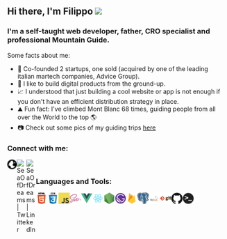 ## Hi there, I'm Filippo <img src="https://raw.githubusercontent.com/MartinHeinz/MartinHeinz/master/wave.gif" width="20px">

### I'm a self-taught web developer, father, CRO specialist and professional Mountain Guide. 

Some facts about me:

- 👯 Co-founded 2 startups, one sold (acquired by one of the leading italian martech companies, Advice Group).
- 🌱 I like to build digital products from the ground-up.
- 📈 I understood that just building a cool website or app is not enough if you don't have an efficient distribution strategy in place.
- ⛰️ Fun fact: I've climbed Mont Blanc 68 times, guiding people from all over the World to the top 🌎
- 📷 Check out some pics of my guiding trips [here][photo]

### Connect with me:
[<img align="left" alt="filippolivorno.com" width="22px" src="https://raw.githubusercontent.com/iconic/open-iconic/master/svg/globe.svg" />][website]
[<img align="left" alt="SeaOfDreams | Twitter" width="22px" src="https://cdn.jsdelivr.net/npm/simple-icons@v3/icons/twitter.svg" />][twitter]
[<img align="left" alt="SeaOfDreams | LinkedIn" width="22px" src="https://cdn.jsdelivr.net/npm/simple-icons@v3/icons/linkedin.svg" />][linkedin]


<br />

### Languages and Tools:

<img align="left" alt="HTML5" width="26px" src="https://raw.githubusercontent.com/github/explore/80688e429a7d4ef2fca1e82350fe8e3517d3494d/topics/html/html.png" />
<img align="left" alt="CSS3" width="26px" src="https://raw.githubusercontent.com/github/explore/80688e429a7d4ef2fca1e82350fe8e3517d3494d/topics/css/css.png" />
<img align="left" alt="JavaScript" width="26px" src="https://raw.githubusercontent.com/github/explore/80688e429a7d4ef2fca1e82350fe8e3517d3494d/topics/javascript/javascript.png" />
<img align="left" alt="Sass" width="26px" src="https://raw.githubusercontent.com/github/explore/80688e429a7d4ef2fca1e82350fe8e3517d3494d/topics/sass/sass.png" />
<img align="left" alt="Vue" width="26px" src="https://raw.githubusercontent.com/github/explore/80688e429a7d4ef2fca1e82350fe8e3517d3494d/topics/vue/vue.png" />
<img align="left" alt="React" width="26px" src="https://raw.githubusercontent.com/github/explore/80688e429a7d4ef2fca1e82350fe8e3517d3494d/topics/react/react.png" />
<img align="left" alt="Node.js" width="26px" src="https://raw.githubusercontent.com/github/explore/80688e429a7d4ef2fca1e82350fe8e3517d3494d/topics/nodejs/nodejs.png" />
<img align="left" alt="Gatsby" width="26px" src="https://raw.githubusercontent.com/github/explore/e94815998e4e0713912fed477a1f346ec04c3da2/topics/gatsby/gatsby.png" />
<img align="left" alt="Postgres" width="26px" src="https://raw.githubusercontent.com/github/explore/80688e429a7d4ef2fca1e82350fe8e3517d3494d/topics/firebase/firebase.png" />
<img align="left" alt="Postgres" width="26px" src="https://raw.githubusercontent.com/github/explore/80688e429a7d4ef2fca1e82350fe8e3517d3494d/topics/postgresql/postgresql.png" />
<img align="left" alt="MySQL" width="26px" src="https://raw.githubusercontent.com/github/explore/80688e429a7d4ef2fca1e82350fe8e3517d3494d/topics/mysql/mysql.png" />
<img align="left" alt="Git" width="26px" src="https://raw.githubusercontent.com/github/explore/80688e429a7d4ef2fca1e82350fe8e3517d3494d/topics/git/git.png" />
<img align="left" alt="GitHub" width="26px" src="https://raw.githubusercontent.com/github/explore/78df643247d429f6cc873026c0622819ad797942/topics/github/github.png" />
<img align="left" alt="Terminal" width="26px" src="https://raw.githubusercontent.com/github/explore/80688e429a7d4ef2fca1e82350fe8e3517d3494d/topics/terminal/terminal.png" />


<br />



[website]: https://filippolivorno.com
[website2]: https://www.optipholio.com/
[twitter]: https://twitter.com/fil_liv
[linkedin]: https://www.linkedin.com/in/filippolivorno/
[photo]: https://photos.google.com/share/AF1QipMr6HGmB5C0GcS3TYx426iIakI0NA5QP_xDJhGRcWSxiI41k7WokR3YfGJh2aX_AQ?key=VzVZRHpiQVMtX3hWdUFpeUp2ZDhoRGYzcDFMa21R
